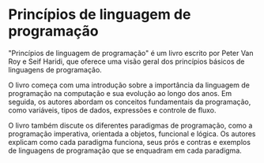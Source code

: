 # Princípios de linguagem de programação

"Princípios de linguagem de programação" é um livro escrito por Peter Van Roy e Seif Haridi, que oferece uma visão geral dos princípios básicos de linguagens de programação.

O livro começa com uma introdução sobre a importância da linguagem de programação na computação e sua evolução ao longo dos anos. Em seguida, os autores abordam os conceitos fundamentais da programação, como variáveis, tipos de dados, expressões e controle de fluxo.

O livro também discute os diferentes paradigmas de programação, como a programação imperativa, orientada a objetos, funcional e lógica. Os autores explicam como cada paradigma funciona, seus prós e contras e exemplos de linguagens de programação que se enquadram em cada paradigma.